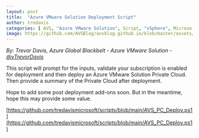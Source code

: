 ```yaml
---
layout: post
title:  "Azure VMware Solution Deployment Script"
author: tredavis
categories: [ AVS, "Azure VMware Solution", Script, "vSphere", Microsoft, Azure, Lab]
image: https://github.com/AVSBlog/avsblog.github.io/blob/master/assets/images/posts/avspcdeploy.png
---
```


*By: Trevor Davis, Azure Global Blackbelt - Azure VMware Solution - [@vTrevorDavis](https://twitter.com/vtrevordavis)*


This script will prompt for the inputs, validate your subscription is enabled for deployment and then deploy an Azure VMware Solution Private Cloud.  Then provide a summary of the Private Cloud after deployment.

Hope to add some post deployment add-ons soon.  But in the meantime, hope this may provide some value.

[https://github.com/tredavismicrosoft/scripts/blob/main/AVS_PC_Deploy.ps1](https://github.com/tredavismicrosoft/scripts/blob/main/AVS_PC_Deploy.ps1)
